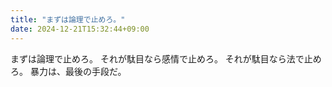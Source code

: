 ```yaml
---
title: "まずは論理で止めろ。"
date: 2024-12-21T15:32:44+09:00
---
```

まずは論理で止めろ。
それが駄目なら感情で止めろ。
それが駄目なら法で止めろ。
暴力は、最後の手段だ。

